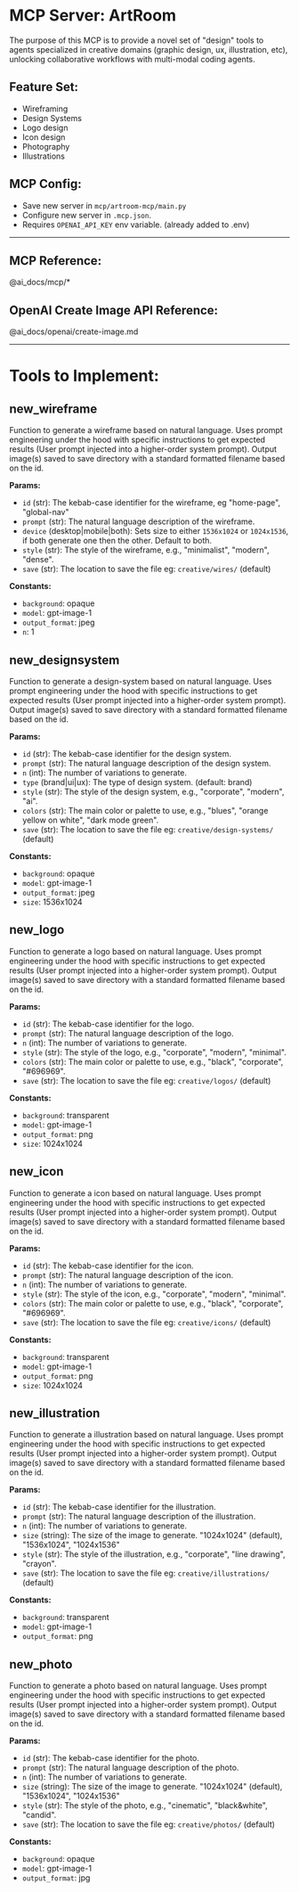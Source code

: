 # MCP Server: ArtRoom

The purpose of this MCP is to provide a novel set of "design" tools to agents specialized in creative domains (graphic design, ux, illustration, etc), unlocking collaborative workflows with multi-modal coding agents.

## Feature Set:
- Wireframing
- Design Systems
- Logo design
- Icon design
- Photography
- Illustrations

## MCP Config:
- Save new server in `mcp/artroom-mcp/main.py`
- Configure new server in `.mcp.json`.
- Requires `OPENAI_API_KEY` env variable. (already added to .env)

---

## MCP Reference:

@ai_docs/mcp/*

## OpenAI Create Image API Reference:

@ai_docs/openai/create-image.md

---

# Tools to Implement:

## new_wireframe

Function to generate a wireframe based on natural language. Uses prompt engineering under the hood with specific instructions to get expected results (User prompt injected into a higher-order system prompt). Output image(s) saved to save directory with a standard formatted filename based on the id.

**Params:**
- `id` (str): The kebab-case identifier for the wireframe, eg "home-page", "global-nav"
- `prompt` (str): The natural language description of the wireframe.
- `device` (desktop|mobile|both): Sets size to either `1536x1024` or `1024x1536`, if both generate one then the other. Default to both.
- `style` (str): The style of the wireframe, e.g., "minimalist", "modern", "dense".
- `save` (str): The location to save the file eg: `creative/wires/` (default)

**Constants:**
- `background`: opaque
- `model`: gpt-image-1
- `output_format`: jpeg
- `n`: 1

## new_designsystem

Function to generate a design-system based on natural language. Uses prompt engineering under the hood with specific instructions to get expected results (User prompt injected into a higher-order system prompt). Output image(s) saved to save directory with a standard formatted filename based on the id.

**Params:**
- `id` (str): The kebab-case identifier for the design system.
- `prompt` (str): The natural language description of the design system.
- `n` (int): The number of variations to generate.
- `type` (brand|ui|ux): The type of design system. (default: brand)
- `style` (str): The style of the design system, e.g., "corporate", "modern", "ai".
- `colors` (str): The main color or palette to use, e.g., "blues", "orange yellow on white", "dark mode green".
- `save` (str): The location to save the file eg: `creative/design-systems/` (default)

**Constants:**
- `background`: opaque
- `model`: gpt-image-1
- `output_format`: jpeg
- `size`: 1536x1024


## new_logo

Function to generate a logo based on natural language. Uses prompt engineering under the hood with specific instructions to get expected results (User prompt injected into a higher-order system prompt). Output image(s) saved to save directory with a standard formatted filename based on the id.

**Params:**
- `id` (str): The kebab-case identifier for the logo.
- `prompt` (str): The natural language description of the logo.
- `n` (int): The number of variations to generate.
- `style` (str): The style of the logo, e.g., "corporate", "modern", "minimal".
- `colors` (str): The main color or palette to use, e.g., "black", "corporate", "#696969".
- `save` (str): The location to save the file eg: `creative/logos/` (default)

**Constants:**
- `background`: transparent
- `model`: gpt-image-1
- `output_format`: png
- `size`: 1024x1024


## new_icon

Function to generate a icon based on natural language. Uses prompt engineering under the hood with specific instructions to get expected results (User prompt injected into a higher-order system prompt). Output image(s) saved to save directory with a standard formatted filename based on the id.

**Params:**
- `id` (str): The kebab-case identifier for the icon.
- `prompt` (str): The natural language description of the icon.
- `n` (int): The number of variations to generate.
- `style` (str): The style of the icon, e.g., "corporate", "modern", "minimal".
- `colors` (str): The main color or palette to use, e.g., "black", "corporate", "#696969".
- `save` (str): The location to save the file eg: `creative/icons/` (default)

**Constants:**
- `background`: transparent
- `model`: gpt-image-1
- `output_format`: png
- `size`: 1024x1024


## new_illustration

Function to generate a illustration based on natural language. Uses prompt engineering under the hood with specific instructions to get expected results (User prompt injected into a higher-order system prompt). Output image(s) saved to save directory with a standard formatted filename based on the id.

**Params:**
- `id` (str): The kebab-case identifier for the illustration.
- `prompt` (str): The natural language description of the illustration.
- `n` (int): The number of variations to generate.
- `size` (string): The size of the image to generate. "1024x1024" (default), "1536x1024", "1024x1536"
- `style` (str): The style of the illustration, e.g., "corporate", "line drawing", "crayon".
- `save` (str): The location to save the file eg: `creative/illustrations/` (default)

**Constants:**
- `background`: transparent
- `model`: gpt-image-1
- `output_format`: png


## new_photo

Function to generate a photo based on natural language. Uses prompt engineering under the hood with specific instructions to get expected results (User prompt injected into a higher-order system prompt). Output image(s) saved to save directory with a standard formatted filename based on the id.

**Params:**
- `id` (str): The kebab-case identifier for the photo.
- `prompt` (str): The natural language description of the photo.
- `n` (int): The number of variations to generate.
- `size` (string): The size of the image to generate. "1024x1024" (default), "1536x1024", "1024x1536"
- `style` (str): The style of the photo, e.g., "cinematic", "black&white", "candid".
- `save` (str): The location to save the file eg: `creative/photos/` (default)

**Constants:**
- `background`: opaque
- `model`: gpt-image-1
- `output_format`: jpg

